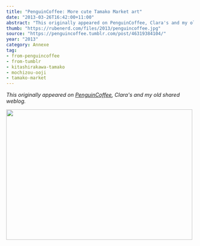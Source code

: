 ```yaml
---
title: "PenguinCoffee: More cute Tamako Market art"
date: "2013-03-26T16:42:00+11:00"
abstract: "This originally appeared on PenguinCoffee, Clara's and my old shared weblog."
thumb: "https://rubenerd.com/files/2013/penguincoffee.jpg"
source: "https://penguincoffee.tumblr.com/post/46319384104/"
year: "2013"
category: Annexe
tag:
- from-penguincoffee
- from-tumblr
- kitashirakawa-tamako
- mochizou-ooji
- tamako-market
---
```

*This originally appeared on [PenguinCoffee](https://rubenerd.com/tag/from-penguincoffee/), Clara's and my old shared weblog.*

<img src="https://rubenerd.com/files/museum/penguincoffee-46319384104@1x.jpg" alt="" style="width:500px; height:351px;" srcset="https://rubenerd.com/files/museum/penguincoffee-46319384104@1x.jpg 1x, https://rubenerd.com/files/museum/penguincoffee-46319384104@2x.jpg 2x" />

